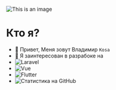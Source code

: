 ![This is an image](https://sun9-87.userapi.com/s/v1/if2/Dthg083MNx9RJWJCbQtvhKnyVUpL2x24xokkrKVUi3bVhHXmtmfCk-StqxBTqHupr9xzHssuJqvaBM0sotWi3stO.jpg?size=2120x393&quality=96&type=album)


# Кто я?
- 👋 Привет, Меня зовут Владимир ```Kosa```
- 👀 Я заинтересован в разрабоке на
- ![Laravel](https://img.shields.io/badge/-Laravel-000000?style=for-the-badge&logo=Laravel)
- ![Vue](https://img.shields.io/badge/-Vue.Js-000000?style=for-the-badge&logo=Vue.js)
- ![Flutter](https://img.shields.io/badge/-Flutter-000000?style=for-the-badge&logo=Flutter)
- ![Статистика на GitHub](https://github-readme-stats.vercel.app/api?username=vova641&show_icons=true&theme=radical)


<!---
vova641/vova641 is a ✨ special ✨ repository because its `README.md` (this file) appears on your GitHub profile.
You can click the Preview link to take a look at your changes.
--->
